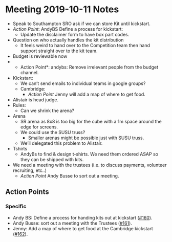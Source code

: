 # Meeting 2019-10-11 Notes
- Speak to Southampton SRO ask if we can store Kit until kickstart.
- *Action Point*: AndyBS Define a process for kickstart:
  - Update the disclaimer form to have box part codes.
- Question on who actually handles the kit distribution
  - It feels weird to hand over to the Competition team then hand support straight over to the kit team.
- Budget is reviewable now
- * Action Point*: andybs: Remove irrelevant people from the budget channel.
- Kickstart:
  - We can’t send emails to individual teams in google groups?
  - Cambridge:
    - *Action Point* Jenny will add a map of where to get food.
- Alistair is head judge.
- Rules:
  - Can we shrink the arena?
- Arena
  - SR arena as 8x8 is too big for the cube with a 1m space around the edge for screens.
  - We could use the SUSU truss?
    - Smaller arenas might be possible just with SUSU truss.
  - We’ll delegated this problem to Alistair.
- Tshirts
  - AndyBs to find & design t-shirts. We need them ordered ASAP so they can be shipped with kits.
- We need a meeting with the trustees (i.e. to discuss payments, volunteer recruiting, etc..)
  - *Action Point* Andy Busse to sort out a meeting.

## Action Points

### Specific

- Andy BS: Define a process for handing kits out at kickstart ([#160](https://github.com/srobo/competition-team-minutes/issues/160)).
- Andy Busse: sort out a meeting with the Trustees ([#161](https://github.com/srobo/competition-team-minutes/issues/161)).
- Jenny: Add a map of where to get food at the Cambridge kickstart ([#162](https://github.com/srobo/competition-team-minutes/issues/162)).
